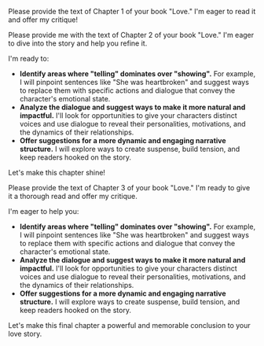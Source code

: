 Please provide the text of Chapter 1 of your book "Love."  I'm eager to read it and offer my critique! 


Please provide me with the text of Chapter 2 of your book "Love." I'm eager to dive into the story and help you refine it.  

I'm ready to: 

* **Identify areas where "telling" dominates over "showing".** For example, I will pinpoint sentences like "She was heartbroken" and suggest ways to replace them with specific actions and dialogue that convey the character's emotional state.
* **Analyze the dialogue and suggest ways to make it more natural and impactful.** I'll look for opportunities to give your characters distinct voices and use dialogue to reveal their personalities, motivations, and the dynamics of their relationships. 
* **Offer suggestions for a more dynamic and engaging narrative structure.** I will explore ways to create suspense, build tension, and keep readers hooked on the story. 

Let's make this chapter shine! 


Please provide the text of Chapter 3 of your book "Love." I'm ready to give it a thorough read and offer my critique. 

I'm eager to help you:

* **Identify areas where "telling" dominates over "showing".** For example, I will pinpoint sentences like "She was heartbroken" and suggest ways to replace them with specific actions and dialogue that convey the character's emotional state.
* **Analyze the dialogue and suggest ways to make it more natural and impactful.** I'll look for opportunities to give your characters distinct voices and use dialogue to reveal their personalities, motivations, and the dynamics of their relationships. 
* **Offer suggestions for a more dynamic and engaging narrative structure.** I will explore ways to create suspense, build tension, and keep readers hooked on the story. 

Let's make this final chapter a powerful and memorable conclusion to your love story.  
